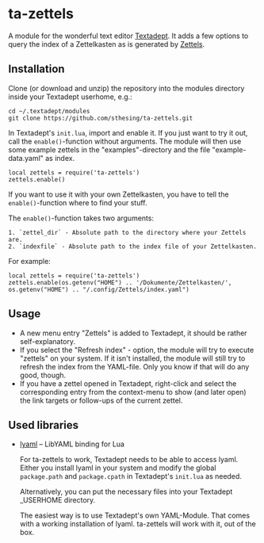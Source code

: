 # ta-zettels

A module for the wonderful text editor 
[Textadept](https://foicica.com/textadept/). It adds a few options to 
query the index of a Zettelkasten as is generated by 
[Zettels](https://github.com/sthesing/Zettels).

## Installation

Clone (or download and unzip) the repository into the modules directory inside
your Textadept userhome, e.g.:

```
cd ~/.textadept/modules
git clone https://github.com/sthesing/ta-zettels.git
```

In Textadept's `init.lua`, import and enable it. 
If you just want to try it out, call the `enable()`-function without arguments.
The module will then use some example zettels in the "examples"-directory and
the file "example-data.yaml" as index.
```
local zettels = require('ta-zettels')
zettels.enable()
```

If you want to use it with your own Zettelkasten, you have to tell the 
`enable()`-function where to find your stuff.

The `enable()`-function takes two arguments:

    1. `zettel_dir` - Absolute path to the directory where your Zettels are.
    2. `indexfile` - Absolute path to the index file of your Zettelkasten. 

For example:
```
local zettels = require('ta-zettels')
zettels.enable(os.getenv("HOME") .. '/Dokumente/Zettelkasten/', os.getenv("HOME") .. "/.config/Zettels/index.yaml")
```

## Usage

- A new menu entry "Zettels" is added to Textadept, it should be rather 
  self-explanatory.
- If you select the "Refresh index" - option, the module will try to execute
"zettels" on your system. If it isn't installed, the module will still try to 
refresh the index from the YAML-file. Only you know if that will do any good, 
though.
- If you have a zettel opened in Textadept, right-click and select the 
  corresponding entry from the context-menu to show (and later open) the link 
  targets or follow-ups of the current zettel.
  
## Used libraries
- [lyaml](https://github.com/gvvaughan/lyaml) – LibYAML binding for Lua
  
  For ta-zettels to work, Textadept needs to be able to access lyaml.
  Either you install lyaml in your system and modify the global 
  `package.path` and `package.cpath` in Textadept's `init.lua` as needed.
  
  Alternatively, you can put the necessary files into your Textadept 
  \_USERHOME directory.
  
  The easiest way is to use Textadept's own YAML-Module. That comes with
  a working installation of lyaml. ta-zettels will work with it, out of the
  box.